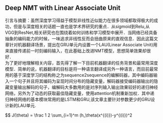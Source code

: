 ## Deep NMT with Linear Associate Unit    
引言与摘要：虽然深度学习得益于模型非线性近似能力在很多领域都取得极大的成功，但是与深度相关的话题一直也是学术界研究的重点．从sigmoid到Relu,从VGG到ResNet,相关研究也在围绕着如何训练和学习模型中展开．当网络已经具备抽象的编码能力的时候，一味追求非线性反而会扭曲原来的直观信息．因此这篇文章针对机器翻译场景，提出在GRU单元内设置一个LAU(Linear Associate Unit)用来直接传递前一时刻编码输入，在此基础上改进NMT模型，思想简单效果却很好．   
为了更好地理解相关内容，首先得了解一下目前机器翻译的任务背景和最常用深度模型．简单的说，机器翻译的目标是将一种语言翻译成另外一种语言，而目前最常用的基于深度学习的结构称之为sequence2sequence的编解码器，其中编码器输入一个句子并且将其编码为呈现时间分布的隐藏变量，解码器接受编码器输出的隐藏变量输出解码的句子，编解码大多数用的是对序列输入输出效果较好的递归神经网络，另外为了动态的获取最佳隐藏变量，使用attention机制重新加权．其中递归神经网络的基本模块常用的是LSTM和GRU,该文章主要针对参数更少的GRU设计新的LAU单元.   
<div>   

$$
J(\theta) = \frac 1 2 \sum_{i=1}^m (h_\theta(x^{(i)})-y^{(i)})^2    

